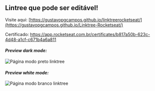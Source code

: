 ## Lintree que pode ser editável!

Visite aqui: 
[https://gustavopgcampos.github.io/linktreerocketseat/](https://gustavopgcampos.github.io/Linktree-Rocketseat/)

Certificado:
https://app.rocketseat.com.br/certificates/b817a50b-623c-4d48-a1cf-c671b4a6a811

#### *Preview dark mode:* 
![Página modo preto linktree](./assets/exemplo.png)

#### *Preview white mode:* 
![Página modo branco linktree](./assets/exemplo2.png)
